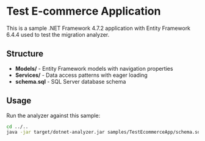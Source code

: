 # Test E-commerce Application

This is a sample .NET Framework 4.7.2 application with Entity Framework 6.4.4 used to test the migration analyzer.

## Structure

- **Models/** - Entity Framework models with navigation properties
- **Services/** - Data access patterns with eager loading
- **schema.sql** - SQL Server database schema

## Usage

Run the analyzer against this sample:

```bash
cd ../..
java -jar target/dotnet-analyzer.jar samples/TestEcommerceApp/schema.sql samples/TestEcommerceApp/